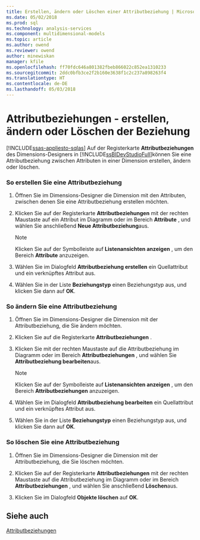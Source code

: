 ```yaml
---
title: Erstellen, ändern oder Löschen einer Attributbeziehung | Microsoft Docs
ms.date: 05/02/2018
ms.prod: sql
ms.technology: analysis-services
ms.component: multidimensional-models
ms.topic: article
ms.author: owend
ms.reviewer: owend
author: minewiskan
manager: kfile
ms.openlocfilehash: ff70fdc646a801382fbeb866022c852ea1310233
ms.sourcegitcommit: 2ddc0bfb3ce2f2b160e3638f1c2c237a898263f4
ms.translationtype: HT
ms.contentlocale: de-DE
ms.lasthandoff: 05/03/2018
---
```

# <a name="attribute-relationships---create-modify-or-delete-relationship"></a>Attributbeziehungen - erstellen, ändern oder Löschen der Beziehung
[!INCLUDE[ssas-appliesto-sqlas](../../includes/ssas-appliesto-sqlas.md)]
  Auf der Registerkarte **Attributbeziehungen** des Dimensions-Designers in [!INCLUDE[ssBIDevStudioFull](../../includes/ssbidevstudiofull-md.md)]können Sie eine Attributbeziehung zwischen Attributen in einer Dimension erstellen, ändern oder löschen.  
  
### <a name="to-create-an-attribute-relationship"></a>So erstellen Sie eine Attributbeziehung  
  
1.  Öffnen Sie im Dimensions-Designer die Dimension mit den Attributen, zwischen denen Sie eine Attributbeziehung erstellen möchten.  
  
2.  Klicken Sie auf der Registerkarte **Attributbeziehungen** mit der rechten Maustaste auf ein Attribut im Diagramm oder im Bereich **Attribute** , und wählen Sie anschließend **Neue Attributbeziehung**aus.  
  
    > [!NOTE]  
    >  Klicken Sie auf der Symbolleiste auf **Listenansichten anzeigen** , um den Bereich **Attribute** anzuzeigen.  
  
3.  Wählen Sie im Dialogfeld **Attributbeziehung erstellen** ein Quellattribut und ein verknüpftes Attribut aus.  
  
4.  Wählen Sie in der Liste **Beziehungstyp** einen Beziehungstyp aus, und klicken Sie dann auf **OK**.  
  
### <a name="to-modify-an-attribute-relationship"></a>So ändern Sie eine Attributbeziehung  
  
1.  Öffnen Sie im Dimensions-Designer die Dimension mit der Attributbeziehung, die Sie ändern möchten.  
  
2.  Klicken Sie auf die Registerkarte **Attributbeziehungen** .  
  
3.  Klicken Sie mit der rechten Maustaste auf die Attributbeziehung im Diagramm oder im Bereich **Attributbeziehungen** , und wählen Sie **Attributbeziehung bearbeiten**aus.  
  
    > [!NOTE]  
    >  Klicken Sie auf der Symbolleiste auf **Listenansichten anzeigen** , um den Bereich **Attributbeziehungen** anzuzeigen.  
  
4.  Wählen Sie im Dialogfeld **Attributbeziehung bearbeiten** ein Quellattribut und ein verknüpftes Attribut aus.  
  
5.  Wählen Sie in der Liste **Beziehungstyp** einen Beziehungstyp aus, und klicken Sie dann auf **OK**.  
  
### <a name="to-delete-an-attribute-relationship"></a>So löschen Sie eine Attributbeziehung  
  
1.  Öffnen Sie im Dimensions-Designer die Dimension mit der Attributbeziehung, die Sie löschen möchten.  
  
2.  Klicken Sie auf der Registerkarte **Attributbeziehungen** mit der rechten Maustaste auf die Attributbeziehung im Diagramm oder im Bereich **Attributbeziehungen** , und wählen Sie anschließend **Löschen**aus.  
  
3.  Klicken Sie im Dialogfeld **Objekte löschen** auf **OK**.  
  
## <a name="see-also"></a>Siehe auch  
 [Attributbeziehungen](../../analysis-services/multidimensional-models-olap-logical-dimension-objects/attribute-relationships.md)  
  
  

